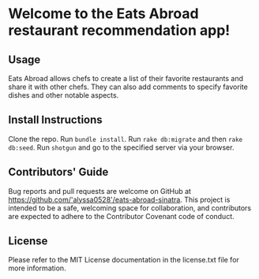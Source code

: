 # Welcome to the Eats Abroad restaurant recommendation app!

## Usage

Eats Abroad allows chefs to create a list of their favorite restaurants and share it with other chefs. They can also add comments to specify favorite dishes and other notable aspects.

## Install Instructions

Clone the repo.
Run `bundle install`.
Run `rake db:migrate` and then `rake db:seed`.
Run `shotgun` and go to the specified server via your browser.

## Contributors' Guide

Bug reports and pull requests are welcome on GitHub at https://github.com/'alyssa0528'/eats-abroad-sinatra. This project is intended to be a safe, welcoming space for collaboration, and contributors are expected to adhere to the Contributor Covenant code of conduct.

## License

Please refer to the MIT License documentation in the license.txt file for more information.
